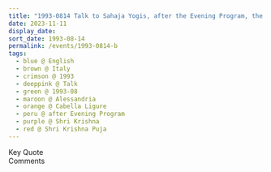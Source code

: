 ```yaml
---
title: "1993-0814 Talk to Sahaja Yogis, after the Evening Program, the day before Śhrī Kṛiṣhṇa Pūjā, Tent, Cabella Ligure, Alessandria, Italy"
date: 2023-11-11
display_date: 
sort_date: 1993-08-14
permalink: /events/1993-0814-b
tags:
  - blue @ English
  - brown @ Italy
  - crimson @ 1993
  - deeppink @ Talk
  - green @ 1993-08
  - maroon @ Alessandria
  - orange @ Cabella Ligure
  - peru @ after Evening Program
  - purple @ Shri Krishna
  - red @ Shri Krishna Puja
---
```


<wave-list>
  <list-title color="green" width="75">Key Quote</list-title>
  <list-item color="BlanchedAlmond"  width="200"></list-item>
  <list-item color="Lavender"></list-item>
  <list-item color="BlanchedAlmond"></list-item>
</wave-list>

<br>

<wave-list>
  <list-title color="green" width="75">Comments</list-title>
  <list-item color="BlanchedAlmond"  width="200"></list-item>
  <list-item color="Lavender"></list-item>
  <list-item color="BlanchedAlmond"></list-item>
</wave-list>